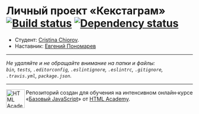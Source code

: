 # Личный проект «Кекстаграм» [![Build status][travis-image]][travis-url] [![Dependency status][dependency-image]][dependency-url]

* Студент: [Cristina Chiorov](https://up.htmlacademy.ru/javascript/6/user/158405).
* Наставник: [Евгений Пономарев](https://htmlacademy.ru/profile/id166116)

---

_Не удаляйте и не обращайте внимание на папки и файлы:_<br>
_`bin`, `tests`, `.editorconfig`, `.eslintignore`, `.eslintrc`, `.gitignore`, `.travis.yml`, `package.json`._

---

<a href="https://htmlacademy.ru/intensive/javascript"><img align="left" width="50" height="50" title="HTML Academy" src="https://up.htmlacademy.ru/static/img/intensive/javascript/logo-for-github.svg"></a>

Репозиторий создан для обучения на интенсивном онлайн‑курсе «[Базовый JavaScript](https://htmlacademy.ru/intensive/javascript)» от [HTML Academy](https://htmlacademy.ru).

[travis-image]: https://travis-ci.org/htmlacademy-javascript/158405-kekstagram.svg?branch=master
[travis-url]: https://travis-ci.org/htmlacademy-javascript/158405-kekstagram
[dependency-image]: https://david-dm.org/htmlacademy-javascript/158405-kekstagram.svg?style=flat-square
[dependency-url]: https://david-dm.org/htmlacademy-javascript/158405-kekstagram
